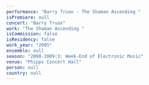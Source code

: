 ```yaml
---
performance: "Barry Truax - The Shaman Ascending "
isPremiere: null
concert: "Barry Truax"
work: "The Shaman Ascending "
isCommission: false
isResidency: false
work_year: "2005"
ensemble: null
season: "2008-2009:3: Week-End of Electronic Music"
venue: "Phipps Concert Hall"
person: null
country: null
---
```


